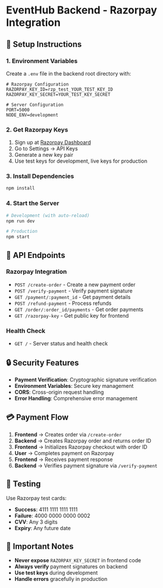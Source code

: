 # EventHub Backend - Razorpay Integration

## 🚀 Setup Instructions

### 1. Environment Variables
Create a `.env` file in the backend root directory with:

```env
# Razorpay Configuration
RAZORPAY_KEY_ID=rzp_test_YOUR_TEST_KEY_ID
RAZORPAY_KEY_SECRET=YOUR_TEST_KEY_SECRET

# Server Configuration
PORT=5000
NODE_ENV=development
```

### 2. Get Razorpay Keys
1. Sign up at [Razorpay Dashboard](https://dashboard.razorpay.com/)
2. Go to Settings → API Keys
3. Generate a new key pair
4. Use test keys for development, live keys for production

### 3. Install Dependencies
```bash
npm install
```

### 4. Start the Server
```bash
# Development (with auto-reload)
npm run dev

# Production
npm start
```

## 📱 API Endpoints

### Razorpay Integration
- `POST /create-order` - Create a new payment order
- `POST /verify-payment` - Verify payment signature
- `GET /payment/:payment_id` - Get payment details
- `POST /refund-payment` - Process refunds
- `GET /order/:order_id/payments` - Get order payments
- `GET /razorpay-key` - Get public key for frontend

### Health Check
- `GET /` - Server status and health check

## 🔒 Security Features

- **Payment Verification**: Cryptographic signature verification
- **Environment Variables**: Secure key management
- **CORS**: Cross-origin request handling
- **Error Handling**: Comprehensive error management

## 💳 Payment Flow

1. **Frontend** → Creates order via `/create-order`
2. **Backend** → Creates Razorpay order and returns order ID
3. **Frontend** → Initializes Razorpay checkout with order ID
4. **User** → Completes payment on Razorpay
5. **Frontend** → Receives payment response
6. **Backend** → Verifies payment signature via `/verify-payment`

## 🧪 Testing

Use Razorpay test cards:
- **Success**: 4111 1111 1111 1111
- **Failure**: 4000 0000 0000 0002
- **CVV**: Any 3 digits
- **Expiry**: Any future date

## 🚨 Important Notes

- **Never expose** `RAZORPAY_KEY_SECRET` in frontend code
- **Always verify** payment signatures on backend
- **Use test keys** during development
- **Handle errors** gracefully in production

